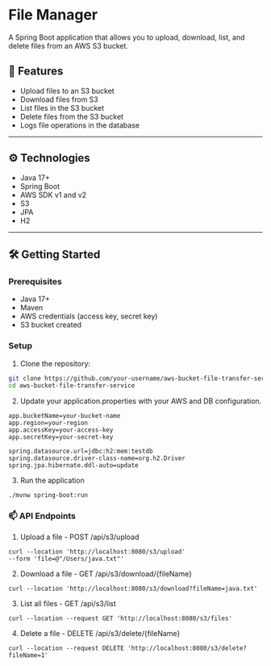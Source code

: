 # File Manager

A Spring Boot application that allows you to upload, download, list, and delete files from an AWS S3 bucket. 

## 🚀 Features

- Upload files to an S3 bucket
- Download files from S3
- List files in the S3 bucket
- Delete files from the S3 bucket
- Logs file operations in the database

---

## ⚙️ Technologies

- Java 17+
- Spring Boot
- AWS SDK v1 and v2
- S3
- JPA 
- H2

---

## 🛠️ Getting Started

### Prerequisites

- Java 17+
- Maven
- AWS credentials (access key, secret key)
- S3 bucket created

### Setup

1. Clone the repository:

```bash
git clone https://github.com/your-username/aws-bucket-file-transfer-service.git
cd aws-bucket-file-transfer-service

```

2. Update your application.properties with your AWS and DB configuration.
```
app.bucketName=your-bucket-name
app.region=your-region
app.accessKey=your-access-key
app.secretKey=your-secret-key

spring.datasource.url=jdbc:h2:mem:testdb
spring.datasource.driver-class-name=org.h2.Driver
spring.jpa.hibernate.ddl-auto=update
```

3. Run the application
```
./mvnw spring-boot:run
```


### 📫 API Endpoints

1. Upload a file - 
POST /api/s3/upload 
```
curl --location 'http://localhost:8080/s3/upload' 
--form 'file=@"/Users/java.txt"'
```

2. Download a file - 
GET /api/s3/download/{fileName}
```
curl --location 'http://localhost:8080/s3/download?fileName=java.txt'
```

3. List all files - 
GET /api/s3/list
```
curl --location --request GET 'http://localhost:8080/s3/files' 
```

4. Delete a file - 
DELETE /api/s3/delete/{fileName}
```
curl --location --request DELETE 'http://localhost:8080/s3/delete?fileName=1'
```



